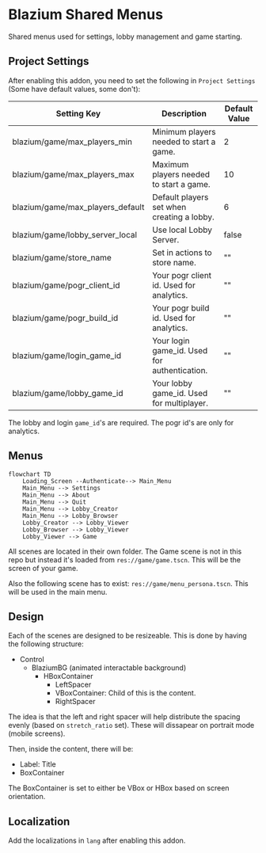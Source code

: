 # Blazium Shared Menus

Shared menus used for settings, lobby management and game starting.

## Project Settings

After enabling this addon, you need to set the following in `Project Settings` (Some have default values, some don't):

| Setting Key | Description | Default Value |
|-|-|-|
| blazium/game/max_players_min | Minimum players needed to start a game. | 2 |
| blazium/game/max_players_max | Maximum players needed to start a game. | 10 |
| blazium/game/max_players_default | Default players set when creating a lobby. | 6 |
| blazium/game/lobby_server_local | Use local Lobby Server. | false |
| blazium/game/store_name | Set in actions to store name. | "" |
| blazium/game/pogr_client_id | Your pogr client id. Used for analytics. | "" |
| blazium/game/pogr_build_id | Your pogr build id. Used for analytics. | "" |
| blazium/game/login_game_id | Your login game_id. Used for authentication. | "" |
| blazium/game/lobby_game_id | Your lobby game_id. Used for multiplayer. | "" |

The lobby and login `game_id`'s are required. The pogr id's are only for analytics.

## Menus

```mermaid
flowchart TD
	Loading_Screen --Authenticate--> Main_Menu
	Main_Menu --> Settings
	Main_Menu --> About
	Main_Menu --> Quit
	Main_Menu --> Lobby_Creator
	Main_Menu --> Lobby_Browser
	Lobby_Creator --> Lobby_Viewer
	Lobby_Browser --> Lobby_Viewer
	Lobby_Viewer --> Game
```

All scenes are located in their own folder. The Game scene is not in this repo but instead it's loaded from `res://game/game.tscn`. This will be the screen of your game.

Also the following scene has to exist: `res://game/menu_persona.tscn`. This will be used in the main menu.

## Design

Each of the scenes are designed to be resizeable. This is done by having the following structure:

- Control
	- BlaziumBG (animated interactable background)
		- HBoxContainer
			- LeftSpacer
			- VBoxContainer: Child of this is the content.
			- RightSpacer

The idea is that the left and right spacer will help distribute the spacing evenly (based on `stretch_ratio` set). These will dissapear on portrait mode (mobile screens).

Then, inside the content, there will be:

- Label: Title
- BoxContainer

The BoxContainer is set to either be VBox or HBox based on screen orientation.

## Localization

Add the localizations in `lang` after enabling this addon.
